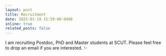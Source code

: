 ```yaml
---
layout: post
title: Recruitment
date: 2025-01-19 15:59:00-0400
inline: true
related_posts: false
---
```


I am recruiting Postdoc, PhD and Master students at SCUT. Please feel free to drop an email if you are interested. :sparkles:
